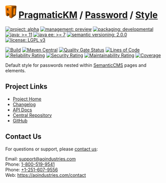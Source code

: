 # [<img src="ao-logo.png" alt="AO Logo" width="35" height="40">](https://github.com/ao-apps) [PragmaticKM](https://github.com/ao-apps/pragmatickm) / [Password](https://github.com/ao-apps/pragmatickm-password) / [Style](https://github.com/ao-apps/pragmatickm-password-style)

[![project: alpha](https://pragmatickm.com/ao-badges/project-alpha.svg)](https://aoindustries.com/life-cycle#project-alpha)
[![management: preview](https://pragmatickm.com/ao-badges/management-preview.svg)](https://aoindustries.com/life-cycle#management-preview)
[![packaging: developmental](https://pragmatickm.com/ao-badges/packaging-developmental.svg)](https://aoindustries.com/life-cycle#packaging-developmental)  
[![java: &gt;= 11](https://pragmatickm.com/ao-badges/java-11.svg)](https://docs.oracle.com/en/java/javase/11/)
[![java ee: &gt;= 7](https://pragmatickm.com/ao-badges/javaee-7.svg)](https://docs.oracle.com/javaee/7/)
[![semantic versioning: 2.0.0](https://pragmatickm.com/ao-badges/semver-2.0.0.svg)](https://semver.org/spec/v2.0.0.html)
[![license: LGPL v3](https://pragmatickm.com/ao-badges/license-lgpl-3.0.svg)](https://www.gnu.org/licenses/lgpl-3.0)

[![Build](https://github.com/ao-apps/pragmatickm-password-style/workflows/Build/badge.svg?branch=master)](https://github.com/ao-apps/pragmatickm-password-style/actions?query=workflow%3ABuild)
[![Maven Central](https://maven-badges.herokuapp.com/maven-central/com.pragmatickm/pragmatickm-password-style/badge.svg)](https://maven-badges.herokuapp.com/maven-central/com.pragmatickm/pragmatickm-password-style)
[![Quality Gate Status](https://sonarcloud.io/api/project_badges/measure?branch=master&project=com.pragmatickm%3Apragmatickm-password-style&metric=alert_status)](https://sonarcloud.io/dashboard?branch=master&id=com.pragmatickm%3Apragmatickm-password-style)
[![Lines of Code](https://sonarcloud.io/api/project_badges/measure?branch=master&project=com.pragmatickm%3Apragmatickm-password-style&metric=ncloc)](https://sonarcloud.io/component_measures?branch=master&id=com.pragmatickm%3Apragmatickm-password-style&metric=ncloc)  
[![Reliability Rating](https://sonarcloud.io/api/project_badges/measure?branch=master&project=com.pragmatickm%3Apragmatickm-password-style&metric=reliability_rating)](https://sonarcloud.io/component_measures?branch=master&id=com.pragmatickm%3Apragmatickm-password-style&metric=Reliability)
[![Security Rating](https://sonarcloud.io/api/project_badges/measure?branch=master&project=com.pragmatickm%3Apragmatickm-password-style&metric=security_rating)](https://sonarcloud.io/component_measures?branch=master&id=com.pragmatickm%3Apragmatickm-password-style&metric=Security)
[![Maintainability Rating](https://sonarcloud.io/api/project_badges/measure?branch=master&project=com.pragmatickm%3Apragmatickm-password-style&metric=sqale_rating)](https://sonarcloud.io/component_measures?branch=master&id=com.pragmatickm%3Apragmatickm-password-style&metric=Maintainability)
[![Coverage](https://sonarcloud.io/api/project_badges/measure?branch=master&project=com.pragmatickm%3Apragmatickm-password-style&metric=coverage)](https://sonarcloud.io/component_measures?branch=master&id=com.pragmatickm%3Apragmatickm-password-style&metric=Coverage)

Default style for passwords nested within [SemanticCMS](https://github.com/ao-apps/semanticcms) pages and elements.

## Project Links
* [Project Home](https://pragmatickm.com/password/style/)
* [Changelog](https://pragmatickm.com/password/style/changelog)
* [API Docs](https://pragmatickm.com/password/style/apidocs/)
* [Central Repository](https://central.sonatype.com/artifact/com.pragmatickm/pragmatickm-password-style)
* [GitHub](https://github.com/ao-apps/pragmatickm-password-style)

## Contact Us
For questions or support, please [contact us](https://aoindustries.com/contact):

Email: [support@aoindustries.com](mailto:support@aoindustries.com)  
Phone: [1-800-519-9541](tel:1-800-519-9541)  
Phone: [+1-251-607-9556](tel:+1-251-607-9556)  
Web: https://aoindustries.com/contact
